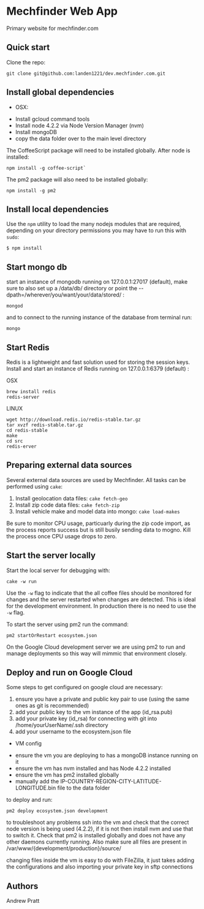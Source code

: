Mechfinder Web App
=================

Primary website for mechfinder.com

Quick start
-----------

Clone the repo:

```
git clone git@github.com:landen1221/dev.mechfinder.com.git
```

Install global dependencies
---------------------------

* OSX:
 - Install gcloud command tools
 - Install node 4.2.2 via Node Version Manager (nvm)
 - Install mongoDB
 - copy the data folder over to the main level directory

The CoffeeScript package will need to be installed globally. After node is installed:

```
npm install -g coffee-script`
```

The pm2 package will also need to be installed globally:

```
npm install -g pm2
```

Install local dependencies
--------------------------

Use the `npm` utility to load the many nodejs modules that are required, depending on your directory permissions you may have to run this with `sudo`:

```
$ npm install
```

Start mongo db
-------------------------------

start an instance of mongodb running on 127.0.0.1:27017 (default), make sure to also set up a /data/db/ directory or point the --dpath=/wherever/you/want/your/data/stored/ :

```
mongod
```

and to connect to the running instance of the database from terminal run:

```
mongo
```

Start Redis
-------------------------------

Redis is a lightweight and fast solution used for storing the session keys. Install and start an instance of Redis running on 127.0.0.1:6379 (default) :

OSX
```
brew install redis
redis-server
```

LINUX
```
wget http://download.redis.io/redis-stable.tar.gz
tar xvzf redis-stable.tar.gz
cd redis-stable
make
cd src
redis-erver
```

Preparing external data sources
-------------------------------

Several external data sources are used by Mechfinder. All tasks can be performed using `cake`:

1. Install geolocation data files: `cake fetch-geo`
2. Install zip code data files: `cake fetch-zip`
3. Install vehicle make and model data into mongo: `cake load-makes`

Be sure to monitor CPU usage, particuarly during the zip code import, as the process reports success but
is still busily sending data to mogno. Kill the process once CPU usage drops to zero.

Start the server locally
----------------

Start the local server for debugging with:

```
cake -w run
```

Use the `-w` flag to indicate that the all coffee files should be monitored for changes and the server restarted when
changes are detected. This is ideal for the development environment. In production there is no need to use the `-w` flag.

To start the server using pm2 run the command:

```
pm2 startOrRestart ecosystem.json
```

On the Google Cloud development server we are using pm2 to run and manage deployments so this way will mimmic that
environment closely.

Deploy and run on Google Cloud
----------------

Some steps to get configured on google cloud are necessary:

1. ensure you have a private and public key pair to use (using the same ones as git is recommended)
2. add your public key to the vm instance of the app (id_rsa.pub)
3. add your private key (id_rsa) for connecting with git into /home/yourUserName/.ssh directory
4. add your username to the ecosystem.json file

* VM config
- ensure the vm you are deploying to has a mongoDB instance running on it
- ensure the vm has nvm installed and has Node 4.2.2 installed
- ensure the vm has pm2 installed globally
- manually add the IP-COUNTRY-REGION-CITY-LATITUDE-LONGITUDE.bin file to the data folder

to deploy and run:

```
pm2 deploy ecosystem.json development
```

to troubleshoot any problems ssh into the vm and check that the correct node version is being used (4.2.2),
if it is not then install nvm and use that to switch it. Check that pm2 is installed globally and does not have
any other daemons currently running. Also make sure all files are present in /var/www/{development/production}/source/

changing files inside the vm is easy to do with FileZilla, it just takes adding the configurations and also
importing your private key in sftp connections

Authors
-------

Andrew Pratt
